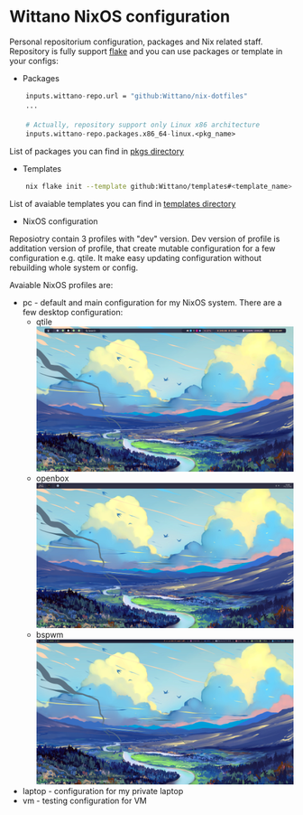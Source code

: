 # Wittano NixOS configuration

Personal repositorium configuration, packages and Nix related staff. Repository is fully support [flake](https://nixos.wiki/wiki/Flakes) and you can use packages or template in your configs:

- Packages
```nix
    inputs.wittano-repo.url = "github:Wittano/nix-dotfiles"
    ...

    # Actually, repository support only Linux x86 architecture
    inputs.wittano-repo.packages.x86_64-linux.<pkg_name>
```
List of packages you can find in [pkgs directory](./pkgs/README.md)

- Templates
```bash
    nix flake init --template github:Wittano/templates#<template_name>
```
List of avaiable templates you can find in [templates directory](./templates/README.md)

- NixOS configuration

Reposiotry contain 3 profiles with "dev" version. Dev version of profile is additation version of profile, that create mutable configuration for a few configuration e.g. qtile. It make easy updating configuration without rebuilding whole system or config.

Avaiable NixOS profiles are:
- pc - default and main configuration for my NixOS system. There are a few desktop configuration:
    - qtile ![Qtile desktop](./img/qtile.png)
    - openbox ![Openbox desktop](./img/openbox.png)
    - bspwm ![BSPWM desktop](./img/bspwm.png)
- laptop - configuration for my private laptop
- vm - testing configuration for VM